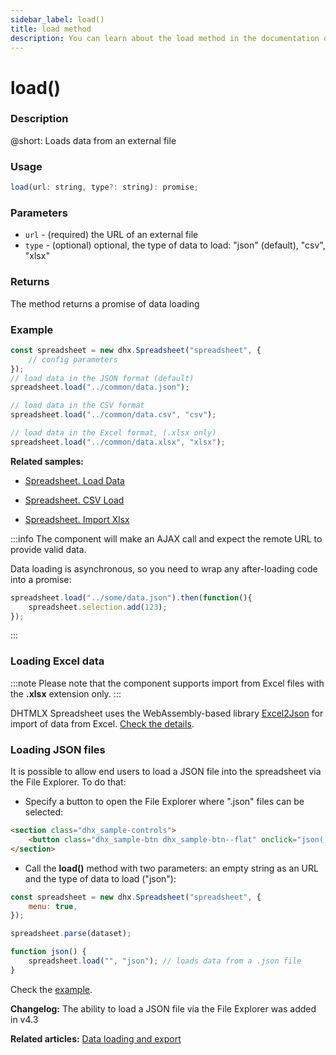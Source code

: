 ```yaml
---
sidebar_label: load()
title: load method
description: You can learn about the load method in the documentation of the DHTMLX JavaScript Spreadsheet library. Browse developer guides and API reference, try out code examples and live demos, and download a free 30-day evaluation version of DHTMLX Spreadsheet.
---
```


# load()

### Description

@short: Loads data from an external file

### Usage

~~~jsx
load(url: string, type?: string): promise;
~~~

### Parameters

- `url` - (required) the URL of an external file
- `type` - (optional) optional, the type of data to load: "json" (default), "csv", "xlsx"

### Returns

The method returns a promise of data loading

### Example

~~~jsx {5,8,11}
const spreadsheet = new dhx.Spreadsheet("spreadsheet", {
    // config parameters
});
// load data in the JSON format (default)
spreadsheet.load("../common/data.json");

// load data in the CSV format
spreadsheet.load("../common/data.csv", "csv");

// load data in the Excel format, (.xlsx only)
spreadsheet.load("../common/data.xlsx", "xlsx");
~~~

**Related samples:**
- [Spreadsheet. Load Data](https://snippet.dhtmlx.com/ih9zmc3e)

- [Spreadsheet. CSV Load](https://snippet.dhtmlx.com/1f87y71v)

- [Spreadsheet. Import Xlsx](https://snippet.dhtmlx.com/cqlpy828)

:::info
The component will make an AJAX call and expect the remote URL to provide valid data.

Data loading is asynchronous, so you need to wrap any after-loading code into a promise:

~~~js
spreadsheet.load("../some/data.json").then(function(){
	spreadsheet.selection.add(123);
});
~~~
:::

### Loading Excel data

:::note
Please note that the component supports import from Excel files with the **.xlsx** extension only.
:::

DHTMLX Spreadsheet uses the WebAssembly-based library [Excel2Json](https://github.com/dhtmlx/excel2json) for import of data from Excel. [Check the details](loading_data.md#loading-excel-file-xlsx).

### Loading JSON files

It is possible to allow end users to load a JSON file into the spreadsheet via the File Explorer. To do that: 

- Specify a button to open the File Explorer where ".json" files can be selected:

~~~html
<section class="dhx_sample-controls">
    <button class="dhx_sample-btn dhx_sample-btn--flat" onclick="json()">Import json</button>
</section>
~~~


- Call the **load()** method with two parameters: an empty string as an URL and the type of data to load ("json"):

~~~js
const spreadsheet = new dhx.Spreadsheet("spreadsheet", {
    menu: true,
});

spreadsheet.parse(dataset);

function json() {
    spreadsheet.load("", "json"); // loads data from a .json file
}
~~~

Check the [example](https://snippet.dhtmlx.com/e3xct53l).

**Changelog:** The ability to load a JSON file via the File Explorer was added in v4.3

**Related articles:** [Data loading and export](loading_data.md)
